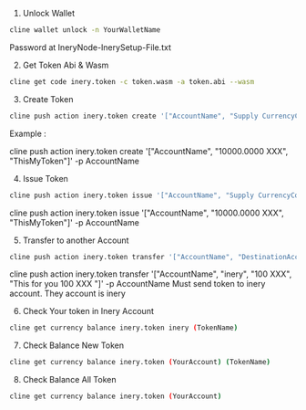 1. Unlock Wallet

```bash
cline wallet unlock -n YourWalletName
```
Password at IneryNode-InerySetup-File.txt

2. Get Token Abi & Wasm

```bash
cline get code inery.token -c token.wasm -a token.abi --wasm
```

3. Create Token

```bash
cline push action inery.token create '["AccountName", "Supply CurrencyCode", "token description/memo"]' -p AccountName
```

Example :

cline push action inery.token create '["AccountName", "10000.0000 XXX", "ThisMyToken"]' -p AccountName


4. Issue Token

```bash
cline push action inery.token issue '["AccountName", "Supply CurrencyCode", "detail"]' -p AccountName
```

cline push action inery.token issue '["AccountName", "10000.0000 XXX", "ThisMyToken"]' -p AccountName

5. Transfer to another Account

```bash
cline push action inery.token transfer '["AccountName", "DestinationAccountName", "Amount CurrencyCode", "This for you 100 XXX "]' -p AccountName
```

cline push action inery.token transfer '["AccountName", "inery", "100 XXX", "This for you 100 XXX "]' -p AccountName
Must send token to inery account. They account is inery

6. Check Your token in Inery Account


```bash
cline get currency balance inery.token inery (TokenName)
```

7. Check Balance New Token

```bash
cline get currency balance inery.token (YourAccount) (TokenName)
```

8. Check Balance All Token

```bash
cline get currency balance inery.token (YourAccount)
```
